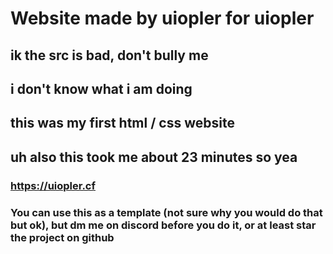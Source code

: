 # Website made by uiopler for uiopler
## ik the src is bad, don't bully me
## i don't know what i am doing
## this was my first html / css website
## uh also this took me about 23 minutes so yea
### https://uiopler.cf
### You can use this as a template (not sure why you would do that but ok), but dm me on discord before you do it, or at least star the project on github
